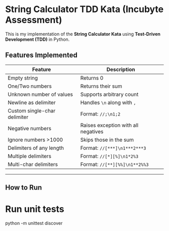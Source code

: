 # String Calculator TDD Kata (Incubyte Assessment)

This is my implementation of the **String Calculator Kata** using **Test-Driven Development (TDD)** in Python.

## Features Implemented

| Feature | Description |
|--------|-------------|
| Empty string | Returns 0 |
| One/Two numbers | Returns their sum |
| Unknown number of values | Supports arbitrary count |
| Newline as delimiter | Handles `\n` along with `,` |
| Custom single-char delimiter | Format: `//;\n1;2` |
| Negative numbers | Raises exception with all negatives |
| Ignore numbers >1000 | Skips those in the sum |
| Delimiters of any length | Format: `//[***]\n1***2***3` |
| Multiple delimiters | Format: `//[*][%]\n1*2%3` |
| Multi-char delimiters | Format: `//[**][%%]\n1**2%%3` |

---

## How to Run

# Run unit tests
python -m unittest discover

